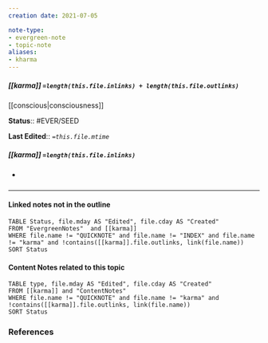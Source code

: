 ```yaml
---
creation date: 2021-07-05

note-type: 
- evergreen-note
- topic-note
aliases:
- kharma
---
```

 
##### [[karma]] `=length(this.file.inlinks) + length(this.file.outlinks)`
[[conscious|consciousness]]

**Status**:: #EVER/SEED

**Last Edited**:: *`=this.file.mtime`*
##### [[karma]] `=length(this.file.inlinks)` 
- 

### <hr class="dataviews"/>

#### Linked notes not in the outline
```dataview
TABLE Status, file.mday AS "Edited", file.cday AS "Created"
FROM "EvergreenNotes"  and [[karma]]
WHERE file.name != "QUICKNOTE" and file.name != "INDEX" and file.name != "karma" and !contains([[karma]].file.outlinks, link(file.name))
SORT Status
```

#### Content Notes related to this topic
```dataview
TABLE type, file.mday AS "Edited", file.cday AS "Created"
FROM [[karma]] and "ContentNotes"
WHERE file.name != "QUICKNOTE" and file.name != "karma" and !contains([[karma]].file.outlinks, link(file.name))
SORT Status
```

### References
